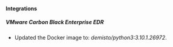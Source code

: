 #### Integrations
##### VMware Carbon Black Enterprise EDR
- Updated the Docker image to: *demisto/python3:3.10.1.26972*.
